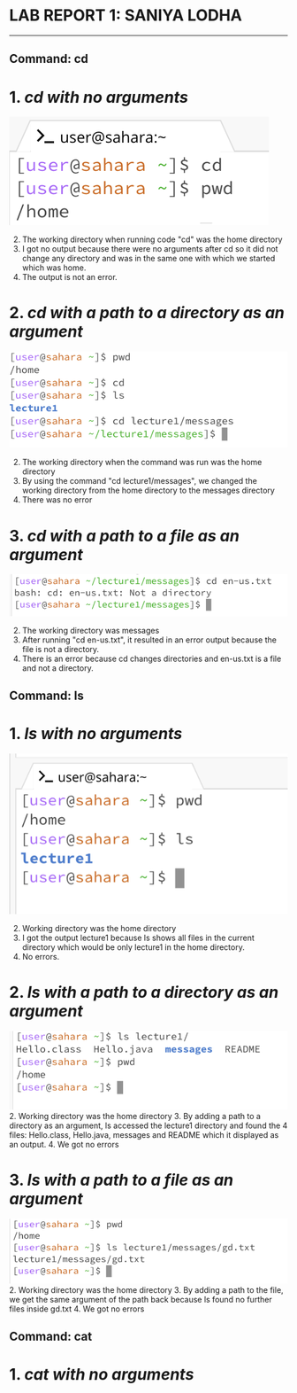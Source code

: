 # LAB REPORT 1: SANIYA LODHA
***
## Command: cd
# 1. *cd with no arguments*

![Screenshot](cd_1.png)

2. The working directory when running code "cd" was the home directory
3. I got no output because there were no arguments after cd so it did not change any directory and was in the same one with which we started which was home.
4. The output is not an error.

# 2. *cd with a path to a directory as an argument*
![Screenshot](cd_2.png)

2. The working directory when the command was run was the home directory
3. By using the command "cd lecture1/messages", we changed the working directory from the home directory to the messages directory
4. There was no error

# 3. *cd with a path to a file as an argument*
![Screenshot](cd_3.png)

2. The working directory was messages
3. After running "cd en-us.txt", it resulted in an error output because the file is not a directory.
4. There is an error because cd changes directories and en-us.txt is a file and not a directory.

## Command: ls
# 1. *ls with no arguments*
![Screenshot](ls_1.png)

2. Working directory was the home directory
3. I got the output lecture1 because ls shows all files in the current directory which would be only lecture1 in the home directory.
4. No errors.

# 2. *ls with a path to a directory as an argument*
![Screenshot](ls_2.png)
2. Working directory was the home directory
3. By adding a path to a directory as an argument, ls accessed the lecture1 directory and found the 4 files: Hello.class, Hello.java, messages and README which it displayed as an output.
4. We got no errors

# 3. *ls with a path to a file as an argument*
![Screenshot](ls_3.png)
2. Working directory was the home directory
3. By adding a path to the file, we get the same argument of the path back because ls found no further files inside gd.txt
4. We got no errors

## Command: cat
# 1. *cat with no arguments*





